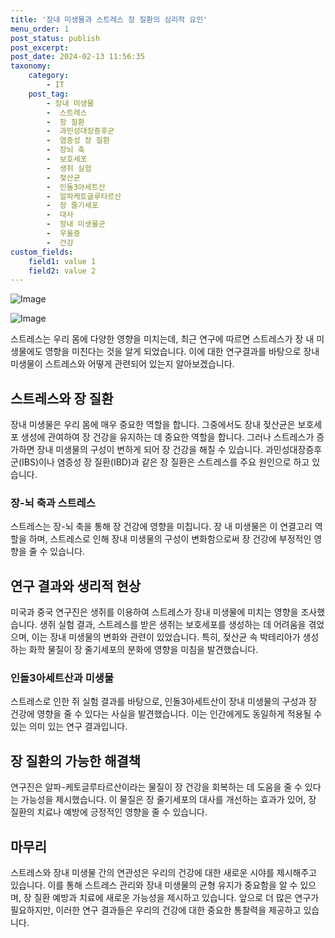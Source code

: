 ```yaml
---
title: '장내 미생물과 스트레스 장 질환의 심리적 요인'
menu_order: 1
post_status: publish
post_excerpt: 
post_date: 2024-02-13 11:56:35
taxonomy:
    category:
        - IT
    post_tag:
        - 장내 미생물
        -  스트레스
        -  장 질환
        -  과민성대장증후군
        -  염증성 장 질환
        -  장뇌 축
        -  보호세포
        -  생쥐 실험
        -  젖산균
        -  인돌3아세트산
        -  알파케토글루타르산
        -  장 줄기세포
        -  대사
        -  장내 미생물군
        -  우울증
        -  건강
custom_fields:
    field1: value 1
    field2: value 2
---
```


![Image](https://imgnews.pstatic.net/image/028/2024/02/12/0002676514_001_20240213064906458.jpg?type=w647)

![Image](https://imgnews.pstatic.net/image/028/2024/02/12/0002676514_002_20240213064906493.jpg?type=w647)

스트레스는 우리 몸에 다양한 영향을 미치는데, 최근 연구에 따르면 스트레스가 장 내 미생물에도 영향을 미친다는 것을 알게 되었습니다. 이에 대한 연구결과를 바탕으로 장내 미생물이 스트레스와 어떻게 관련되어 있는지 알아보겠습니다.
## 스트레스와 장 질환
장내 미생물은 우리 몸에 매우 중요한 역할을 합니다. 그중에서도 장내 젖산균은 보호세포 생성에 관여하여 장 건강을 유지하는 데 중요한 역할을 합니다. 그러나 스트레스가 증가하면 장내 미생물의 구성이 변하게 되어 장 건강을 해칠 수 있습니다. 과민성대장증후군(IBS)이나 염증성 장 질환(IBD)과 같은 장 질환은 스트레스를 주요 원인으로 하고 있습니다.
### 장-뇌 축과 스트레스
스트레스는 장-뇌 축을 통해 장 건강에 영향을 미칩니다. 장 내 미생물은 이 연결고리 역할을 하며, 스트레스로 인해 장내 미생물의 구성이 변화함으로써 장 건강에 부정적인 영향을 줄 수 있습니다. 
## 연구 결과와 생리적 현상
미국과 중국 연구진은 생쥐를 이용하여 스트레스가 장내 미생물에 미치는 영향을 조사했습니다. 생쥐 실험 결과, 스트레스를 받은 생쥐는 보호세포를 생성하는 데 어려움을 겪었으며, 이는 장내 미생물의 변화와 관련이 있었습니다. 특히, 젖산균 속 박테리아가 생성하는 화학 물질이 장 줄기세포의 분화에 영향을 미침을 발견했습니다.
### 인돌3아세트산과 미생물
스트레스로 인한 쥐 실험 결과를 바탕으로, 인돌3아세트산이 장내 미생물의 구성과 장 건강에 영향을 줄 수 있다는 사실을 발견했습니다. 이는 인간에게도 동일하게 적용될 수 있는 의미 있는 연구 결과입니다.
## 장 질환의 가능한 해결책
연구진은 알파-케토글루타르산이라는 물질이 장 건강을 회복하는 데 도움을 줄 수 있다는 가능성을 제시했습니다. 이 물질은 장 줄기세포의 대사를 개선하는 효과가 있어, 장 질환의 치료나 예방에 긍정적인 영향을 줄 수 있습니다.
## 마무리
스트레스와 장내 미생물 간의 연관성은 우리의 건강에 대한 새로운 시야를 제시해주고 있습니다. 이를 통해 스트레스 관리와 장내 미생물의 균형 유지가 중요함을 알 수 있으며, 장 질환 예방과 치료에 새로운 가능성을 제시하고 있습니다. 앞으로 더 많은 연구가 필요하지만, 이러한 연구 결과들은 우리의 건강에 대한 중요한 통찰력을 제공하고 있습니다.
